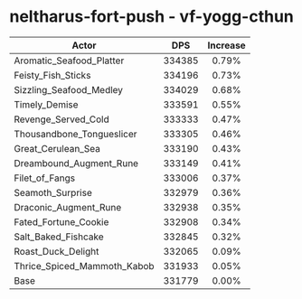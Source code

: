 # neltharus-fort-push - vf-yogg-cthun
| Actor | DPS | Increase |
|---|:---:|:---:|
|Aromatic_Seafood_Platter|334385|0.79%|
|Feisty_Fish_Sticks|334196|0.73%|
|Sizzling_Seafood_Medley|334029|0.68%|
|Timely_Demise|333591|0.55%|
|Revenge_Served_Cold|333333|0.47%|
|Thousandbone_Tongueslicer|333305|0.46%|
|Great_Cerulean_Sea|333190|0.43%|
|Dreambound_Augment_Rune|333149|0.41%|
|Filet_of_Fangs|333006|0.37%|
|Seamoth_Surprise|332979|0.36%|
|Draconic_Augment_Rune|332938|0.35%|
|Fated_Fortune_Cookie|332908|0.34%|
|Salt_Baked_Fishcake|332845|0.32%|
|Roast_Duck_Delight|332065|0.09%|
|Thrice_Spiced_Mammoth_Kabob|331933|0.05%|
|Base|331779|0.00%|

